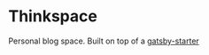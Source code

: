 # Thinkspace

Personal blog space.
Built on top of a [gatsby-starter](https://github.com/gatsbyjs/gatsby-starter-blog)
